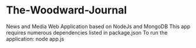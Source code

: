 # The-Woodward-Journal
News and Media Web Application based on NodeJs and MongoDB
This app requires numerous dependencies listed in package.json
To run the application:
node app.js
